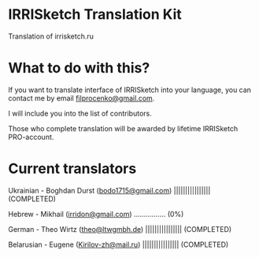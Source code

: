 # IRRISketch Translation Kit
Translation of irrisketch.ru

# What to do with this?
If you want to translate interface of IRRISketch into your language, you can contact me by email filprocenko@gmail.com.

I will include you into the list of contributors.

Those who complete translation will be awarded by lifetime IRRISketch PRO-account.

# Current translators

Ukrainian - Boghdan Durst (bodo1715@gmail.com)          |||||||||||||||| (COMPLETED)

Hebrew - Mikhail (irridon@gmail.com)                    ................ (0%)

German - Theo Wirtz (theo@ltwgmbh.de)                   |||||||||||||||| (COMPLETED)

Belarusian - Eugene (Kirilov-zh@mail.ru)                |||||||||||||||| (COMPLETED)



